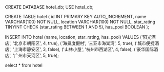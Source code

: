 CREATE DATABASE hotel_db;
USE hotel_db;

CREATE TABLE hotel (
    id INT PRIMARY KEY AUTO_INCREMENT,
    name VARCHAR(100) NOT NULL,
    location VARCHAR(100) NOT NULL,
    star_rating TINYINT CHECK (star_rating BETWEEN 1 AND 5),
    has_pool BOOLEAN
);

INSERT INTO hotel (name, location, star_rating, has_pool) VALUES
('阳光酒店', '北京市朝阳区', 4, true),
('海景度假村', '三亚市海棠湾', 5, true),
('城市便捷酒店', '上海市静安区', 3, false),
('山林小屋', '杭州市西湖区', 4, false),
('豪华国际酒店', '广州市天河区', 5, true);



select * from hotel
